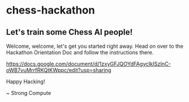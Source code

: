 # chess-hackathon

## Let's train some Chess AI people!

Welcome, welcome, let's get you started right away. Head on over to the Hackathon Orientation Doc and follow the instructions there.

https://docs.google.com/document/d/1zxyGFJQOYdFAgycIkISzlnC-oWB7vuMrrfRKQtKWppc/edit?usp=sharing

Happy Hacking!

~ Strong Compute
